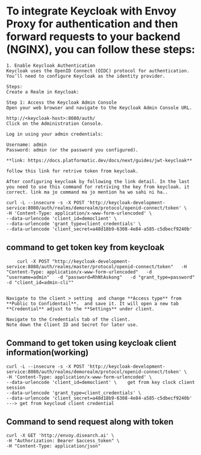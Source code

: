 # To integrate Keycloak with Envoy Proxy for authentication and then forward requests to your backend (NGINX), you can follow these steps:

    1. Enable Keycloak Authentication
    Keycloak uses the OpenID Connect (OIDC) protocol for authentication. You’ll need to configure Keycloak as the identity provider.
    
    Steps:
    Create a Realm in Keycloak:
    
    Step 1: Access the Keycloak Admin Console
    Open your web browser and navigate to the Keycloak Admin Console URL.
    
    http://<keycloak-host>:8080/auth/
    Click on the Administration Console.
    
    Log in using your admin credentials:
    
    Username: admin
    Password: admin (or the password you configured).
    
    **link: https://docs.platformatic.dev/docs/next/guides/jwt-keycloak**

    follow this link for retrive token from keycloak.

    After configuring keycloak by following the link detail. In the last you need to use this command for retriving the key from keycloak. it correct. link ma jo command ma jo mention ha wo sahi ni ha..

    curl -L --insecure -s -X POST 'http://keycloak-development-service:8080/auth/realms/demorealm/protocol/openid-connect/token' \
    -H 'Content-Type: application/x-www-form-urlencoded' \
    --data-urlencode 'client_id=democlient' \
    --data-urlencode 'grant_type=client_credentials' \
    --data-urlencode 'client_secret=a48d18b9-6308-4e84-a585-c5dbecf9240b'

     

## command to get token key from keycloak

        curl -X POST "http://keycloak-development-service:8080/auth/realms/master/protocol/openid-connect/token"   -H "Content-Type: application/x-www-form-urlencoded"   -d "username=admin"   -d "password=RhNtAskong"   -d "grant_type=password"   -d "client_id=admin-cli""


    Navigate to the client > setting  and change **Access type** from **Public to Confidentail**.  and save it. It will open a new tab **Credential** adjust to the **Settings** under client.
    
    Navigate to the Credentials tab of the client.
    Note down the Client ID and Secret for later use.

## Command to get token using keycloak client information(working)
    
    curl -L --insecure -s -X POST 'http://keycloak-development-service:8080/auth/realms/demorealm/protocol/openid-connect/token' \
    -H 'Content-Type: application/x-www-form-urlencoded' \
    --data-urlencode 'client_id=democlient' \    get from key clock client session
    --data-urlencode 'grant_type=client_credentials' \
    --data-urlencode 'client_secret=a48d18b9-6308-4e84-a585-c5dbecf9240b'        ---> get from keycloud client credential

## Command to send request along with token
    
    curl -X GET 'http://envoy.disearch.ai' \
    -H "Authorization: Bearer $access_token" \
    -H "Content-Type: application/json"
